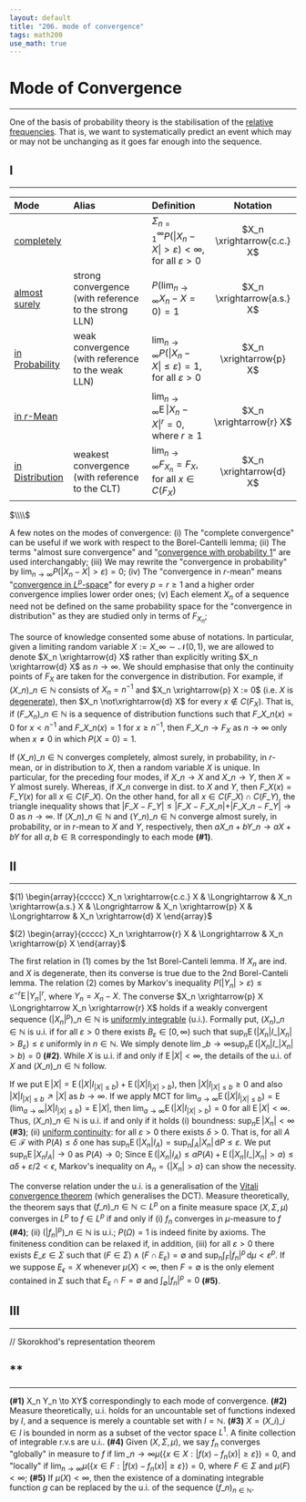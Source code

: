```yaml
---
layout: default
title: "206. mode of convergence"
tags: math200
use_math: true
---
```



# Mode of Convergence
---
One of the basis of probability theory is the stabilisation of the [relative frequencies](https://www.mathsisfun.com/data/relative-frequency.html). That is, we want to systematically predict an event which may or may not be unchanging as it goes far enough into the sequence.


## I
---

| **Mode**            | **Alias**                                             | **Definition**                                                                                      | **Notation**                   |
| :------------------ | :---------------------------------------------------- | :-------------------------------------------------------------------------------------------------- | :---------------------------: |
| [completely]()      |                                                       | $\Sigma_{n=1}^{\infty} P(\lvert X_n - X \rvert > \varepsilon) < \infty$, for all $\varepsilon > 0$  | $X_n \xrightarrow{c.c.} X$    |
| [almost surely]()   | strong convergence (with reference to the strong LLN) | $P(\lim_{n \to \infty} X_n - X = 0) = 1$                                                            | $X_n \xrightarrow{a.s.} X$    |
| [in Probability]()  | weak convergence (with reference to the weak LLN)     | $\lim_{n \to \infty} P(\lvert X_n - X \rvert \leq \varepsilon) = 1$, for all $\varepsilon > 0$      | $X_n \xrightarrow{p} X$       |
| [in $r$-Mean]()     |                                                       | $\lim_{n \to \infty} \operatorname{E}{\vert X_n - X \rvert}^r = 0$, where $r \geq 1$                | $X_n \xrightarrow{r} X$       |
| [in Distribution]() | weakest convergence (with reference to the CLT)       | $\lim_{n \to \infty} F_{X_n} = F_X$, for all $x \in C(F_X)$                                         | $X_n \xrightarrow{d} X$       |

$\\\\$

A few notes on the modes of convergence: (i) The "complete convergence" can be useful if we work with respect to the Borel-Cantelli lemma; (ii) The terms "almost sure convergence" and "[convergence with probability $1$]()" are used interchangably; (iii) We may rewrite the "convergence in probability" by $\lim_{n\to\infty}P(\vert X_n-X \vert >\varepsilon)=0$; (iv) The "convergence in $r$-mean" means "[convergence in $L^p$-space]()" for every $p = r \geq 1$ and a higher order convergence implies lower order ones; (v) Each element $X_n$ of a sequence need not be defined on the same probability space for the "convergence in distribution" as they are studied only in terms of $F_{X_n}$;

The source of knowledge consented some abuse of notations. In particular, given a limiting random variable $X := X\_{\infty} \sim \mathcal{N}(0,1)$, we are allowed to denote $X_n \xrightarrow{d} X$ rather than explicitly writing $X_n \xrightarrow{d} X$ as $n\to\infty$. We should emphasise that only the continuity points of $F_X$ are taken for the convergence in distribution. For example, if $(X\_n)\_{n\in\mathbb{N}}$ consists of $X_n = n^{-1}$ and $X_n \xrightarrow{p} X := 0$ (i.e. $X$ is [degenerate]()), then $X_n \not\xrightarrow{d} X$ for every $x \notin C(F_X)$. That is, if $(F\_{X_n})\_{n\in\mathbb{N}}$ is a sequence of distribution functions such that $F\_{X\_n}(x)=0$ for $x < n^{-1}$ and $F\_{X\_n}(x)=1$ for $x \geq n^{-1}$, then $F\_{X\_n} \to F_X$ as $n\to\infty$ only when $x\neq0$ in which $P(X=0) = 1$.

If $(X\_n)\_{n\in\mathbb{N}}$ converges completely, almost surely, in probability, in $r$-mean, or in distribution to $X$, then a random variable $X$ is unique. In particular, for the preceding four modes, if $X\_{n} \to X$ and $X\_{n} \to Y$, then $X = Y$ almost surely. Whereas, if $X\_n$ converge in dist. to $X$ and $Y$, then $F\_{X}(x)=F\_{Y}(x)$ for all $x \in C(F\_{X})$. On the other hand, for all $x \in C(F\_{X}) \cap C(F\_{Y})$, the triangle inequality shows that $\vert F\_{X} - F\_{Y} \vert \leq \vert F\_{X} - F\_{X\_n} \vert + \vert F\_{X\_n}-F\_{Y} \vert \to 0$ as $n\to\infty$. If $(X\_{n})\_{n\in\mathbb{N}}$ and $(Y\_{n})\_{n\in\mathbb{N}}$ converge almost surely, in probability, or in $r$-mean to $X$ and $Y$, respectively, then $aX\_{n} + bY\_{n} \to aX + bY$ for all $a,b\in\mathbb{R}$ correspondingly to each mode **(#1)**.


## II
---
$(1) \begin{array}{ccccc} X_n \xrightarrow{c.c.} X & \Longrightarrow & X_n \xrightarrow{a.s.} X & \Longrightarrow & X_n \xrightarrow{p} X & \Longrightarrow & X_n \xrightarrow{d} X \end{array}$

$(2) \begin{array}{ccccc} X_n \xrightarrow{r} X & \Longrightarrow & X_n \xrightarrow{p} X \end{array}$

The first relation in $(1)$ comes by the 1st Borel-Canteli lemma. If $X_n$ are ind. and $X$ is degenerate, then its converse is true due to the 2nd Borel-Canteli lemma. The relation $(2)$ comes by Markov's inequality $P(\vert Y_n \vert > \varepsilon) \leq \varepsilon^{-r}\operatorname{E}{\vert Y_n \vert}^r$, where $Y_n = X_n-X$. The converse $X_n \xrightarrow{p} X \Longrightarrow X_n \xrightarrow{r} X$ holds if a weakly convergent sequence $({\vert X_n \vert}^p)\_{n\in\mathbb{N}}$ is [uniformly integrable]() (u.i.). Formally put, $(X_n)\_{n\in\mathbb{N}}$ is u.i. if for all $\varepsilon > 0$ there exists $B_\varepsilon \in [0, \infty)$ such that $\sup_{n} \operatorname{E}({\vert X_n \vert}I\_{\vert X_n \vert > B_\varepsilon}) \leq \varepsilon$ uniformly in $n\in\mathbb{N}$. We simply denote $\lim\_{b\to\infty} \sup_n \operatorname{E}({\vert X_n \vert}I\_{\vert X_n \vert > b})=0$ **(#2)**. While $X$ is u.i. if and only if $\operatorname{E}\vert X \vert < \infty$, the details of the u.i. of $X$ and $(X\_{n})\_{n\in\mathbb{N}}$ follow.

If we put $\operatorname{E}\vert X \vert = \operatorname{E}({\vert X \vert}I_{\vert X \vert \leq b}) + \operatorname{E}({\vert X \vert}I_{\vert X \vert > b})$, then ${\vert X \vert}I_{\vert X \vert \leq b} \geq 0$ and also ${\vert X \vert}I_{\vert X \vert \leq b} \nearrow \vert X \vert$ as $b\to\infty$. If we apply MCT for $\lim_{a\to\infty}\operatorname{E}({\vert X \vert}I_{\vert X \vert \leq b}) = \operatorname{E}(\lim_{a\to\infty}{\vert X \vert}I_{\vert X \vert \leq b}) = \operatorname{E}{\vert X \vert}$, then $\lim_{a\to\infty}\operatorname{E}({\vert X \vert}I_{\vert X \vert > b}) = 0$ for all $\operatorname{E}{\vert X \vert} < \infty$. Thus, $(X\_n)\_{n\in\mathbb{N}}$ is u.i. if and only if it holds (i) boundness: $\sup_n\operatorname{E}{\vert X_n \vert}<\infty$ **(#3)**; (ii) [uniform continuity](): for all $\varepsilon > 0$ there exists $\delta > 0$. That is, for all $A\in\mathcal{F}$ with $P(A) \leq \delta$ one has $\sup_n \operatorname{E}({\vert X_n \vert} I_A) = \sup_n\int_{A}{\vert X_n \vert}\,\mathrm{d}P \leq \varepsilon$. We put $\sup_n\operatorname{E}{\vert X_n I_A \vert} \to 0$ as $P(A) \to 0$; Since $\operatorname{E}({\vert X_n \vert}I_A) \leq aP(A) + \operatorname{E}({\vert X_n \vert} I\_{\vert X_n \vert >a}) \leq a\delta + \varepsilon/2 < \epsilon$, Markov's inequality on $A_n = \lbrace \vert X_n \vert > a \rbrace$ can show the necessity.

The converse relation under the u.i. is a generalisation of the [Vitali convergence theorem]() (which generalises the DCT). Measure theoretically, the theorem says that $(f\_n)\_{n\in\mathbb{N}} \subset L^p$ on a finite measure space $(X, \Sigma, \mu)$ converges in $L^p$ to $f \in L^p$ if and only if (i) $f_n$ converges in $\mu$-measure to $f$ **(#4)**; (ii) $({\vert f_n \vert}^p)\_{n\in\mathbb{N}}$ is u.i.; $P(\Omega)=1$ is indeed finite by axioms. The finiteness condition can be relaxed if, in addition, (iii) for all $\varepsilon>0$ there exists $E\_{\varepsilon} \in \Sigma$ such that $(F\in\Sigma) \land (F\cap{E_\varepsilon}) = \emptyset$ and $\sup_n\int_{F}{\vert f_n \vert}^p\,\mathrm{d}\mu < \varepsilon^p$. If we suppose $E_\epsilon = X$ whenever $\mu(X)<\infty$, then $F=\emptyset$ is the only element contained in $\Sigma$ such that $E_\varepsilon \cap F =\emptyset$ and $\int_\emptyset {\vert f_n \vert}^p = 0$ **(#5)**.


## III
---
// Skorokhod's representation theorem


## **
---
**(#1)** X_n Y_n \to XY$ correspondingly to each mode of convergence. **(#2)** Measure theoretically, u.i. holds for an uncountable set of functions indexed by $I$, and a sequence is merely a countable set with $I=\mathbb{N}$. **(#3)** $X = (X\_i)\_{i \in I}$ is bounded in norm as a subset of the vector space $L^1$. A finite collection of integrable r.v.s are u.i.. **(#4)** Given $(X,\Sigma,\mu)$, we say $f_n$ converges "globally" in measure to $f$ if $\lim\_{n\to\infty} \mu(\lbrace x \in X: {\vert f(x)-f_n(x) \vert} \geq \varepsilon \rbrace) = 0$, and "locally" if $\lim_{n\to\infty} \mu(\lbrace x \in F: {\vert f(x)-f_n(x) \vert} \geq \varepsilon \rbrace) = 0$, where $F \in \Sigma$ and $\mu(F) < \infty$; **(#5)** If $\mu(X) < \infty$, then the existence of a dominating integrable function $g$ can be replaced by the u.i. of the sequence $(f\_{n})_{n\in\mathbb{N}}$.
